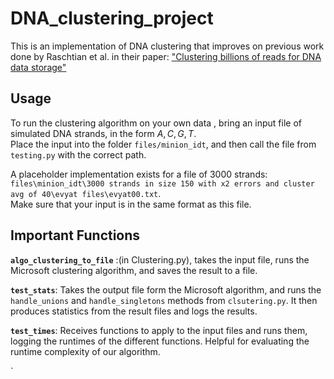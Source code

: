 # DNA_clustering_project

This is an implementation of DNA clustering that improves on previous work done by Raschtian et al. in their paper:
["Clustering billions of reads for DNA data storage"](https://papers.nips.cc/paper/6928-clustering-billions-of-reads-for-dna-data-storage)

## Usage
To run the clustering algorithm on your own data , bring an input file of simulated DNA strands,  in the form ${A,C,G,T}$.  
Place the input into the folder `files/minion_idt`, and then call the file from `testing.py` with the correct path.

A placeholder implementation exists for a file of 3000 strands:     
`files\minion_idt\3000 strands in size 150 with x2 errors and cluster avg of 40\evyat files\evyat00.txt`.   
Make sure that your input is in the same format as this file.

## Important Functions
__`algo_clustering_to_file`__ :(in Clustering.py), takes the input file, runs the Microsoft clustering algorithm, and saves the result to a file.


__`test_stats`__: Takes the output file form the Microsoft algorithm, and runs the `handle_unions` and `handle_singletons` methods from `clsutering.py`.
It then produces statistics from the result files and logs the results.  


__`test_times`__: Receives functions to apply to the input files and runs them, logging the runtimes of the different functions. Helpful for evaluating the runtime complexity of our algorithm.

`


 
